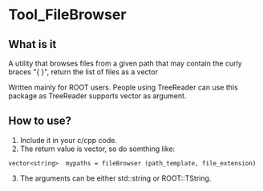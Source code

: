# Tool_FileBrowser
## What is it
A utility that browses files from a given path that may contain the curly braces "{ }", return the list of files as a vector<string>

Written mainly for ROOT users. People using TreeReader can use this package as TreeReader supports vector<string> as argument.
## How to use?
1. Include it in your c/cpp code.
2. The return value is vector<string>, so do somthing like:
  
  ```
  vector<string>  mypaths = fileBrowser (path_template, file_extension)
  ```
  
3. The arguments can be either std::string or ROOT::TString.
